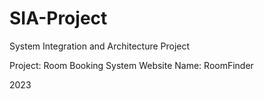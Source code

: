 # SIA-Project

System Integration and Architecture Project

Project: Room Booking System
Website Name: RoomFinder

2023
